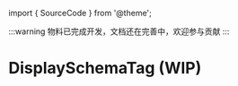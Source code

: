 import { SourceCode } from '@theme';

:::warning
物料已完成开发，文档还在完善中，欢迎参与贡献
:::

# DisplaySchemaTag (WIP)

<SourceCode href="https://github.com/bytedance/flowgram.ai/tree/main/packages/materials/form-materials/src/components/display-schema-tag" />
